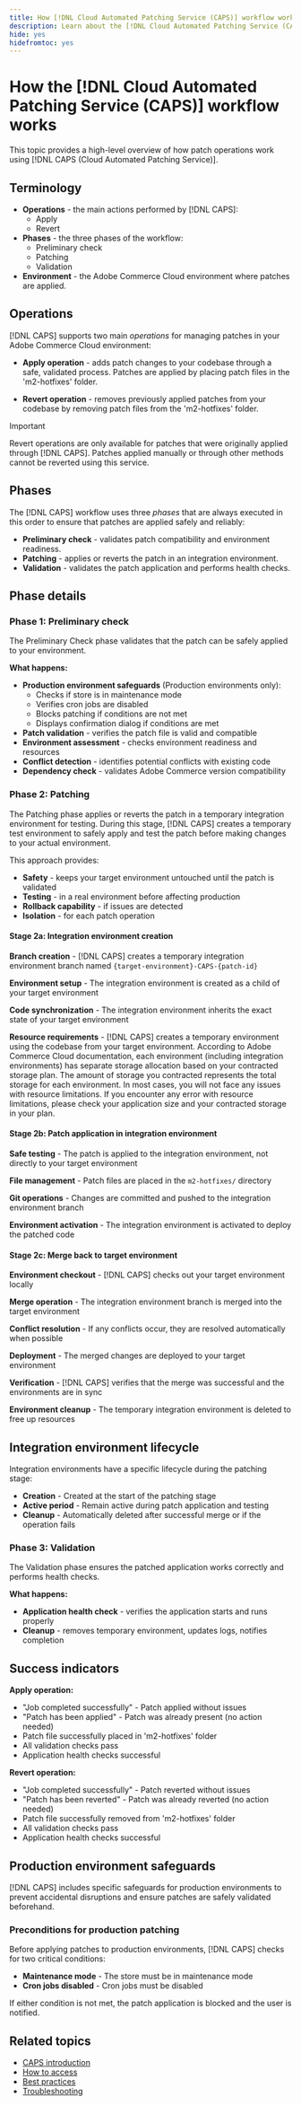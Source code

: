 ```yaml
---
title: How [!DNL Cloud Automated Patching Service (CAPS)] workflow works
description: Learn about the [!DNL Cloud Automated Patching Service (CAPS)] workflow process, including terminology, workflow phases, and operations for automated patch management.
hide: yes
hidefromtoc: yes
---
```

# How the [!DNL Cloud Automated Patching Service (CAPS)] workflow works

This topic provides a high-level overview of how patch operations work using [!DNL CAPS (Cloud Automated Patching Service)].

## Terminology

* **Operations** - the main actions performed by [!DNL CAPS]:
  * Apply
  * Revert
* **Phases** - the three phases of the workflow:
  * Preliminary check
  * Patching
  * Validation
* **Environment** - the Adobe Commerce Cloud environment where patches are applied.

## Operations

[!DNL CAPS] supports two main *operations* for managing patches in your Adobe Commerce Cloud environment:

* **Apply operation** - adds patch changes to your codebase through a safe, validated process. Patches are applied by placing patch files in the 'm2-hotfixes' folder.

* **Revert operation** - removes previously applied patches from your codebase by removing patch files from the 'm2-hotfixes' folder.

>[!IMPORTANT]
>
>Revert operations are only available for patches that were originally applied through [!DNL CAPS]. Patches applied manually or through other methods cannot be reverted using this service.

## Phases

The [!DNL CAPS] workflow uses three *phases* that are always executed in this order to ensure that patches are applied safely and reliably:

* **Preliminary check** - validates patch compatibility and environment readiness.
* **Patching** - applies or reverts the patch in an integration environment.
* **Validation** - validates the patch application and performs health checks.

## Phase details

### Phase 1: Preliminary check

The Preliminary Check phase validates that the patch can be safely applied to your environment.

**What happens:**

* **Production environment safeguards** (Production environments only):
  * Checks if store is in maintenance mode
  * Verifies cron jobs are disabled
  * Blocks patching if conditions are not met
  * Displays confirmation dialog if conditions are met
* **Patch validation** - verifies the patch file is valid and compatible
* **Environment assessment** - checks environment readiness and resources
* **Conflict detection** - identifies potential conflicts with existing code
* **Dependency check** - validates Adobe Commerce version compatibility

### Phase 2: Patching

The Patching phase applies or reverts the patch in a temporary integration environment for testing. During this stage, [!DNL CAPS] creates a temporary test environment to safely apply and test the patch before making changes to your actual environment.

This approach provides:

* **Safety** - keeps your target environment untouched until the patch is validated
* **Testing** - in a real environment before affecting production  
* **Rollback capability** - if issues are detected
* **Isolation** - for each patch operation

#### Stage 2a: Integration environment creation

**Branch creation** - [!DNL CAPS] creates a temporary integration environment branch named `{target-environment}-CAPS-{patch-id}`

**Environment setup** - The integration environment is created as a child of your target environment

**Code synchronization** - The integration environment inherits the exact state of your target environment

**Resource requirements** - [!DNL CAPS] creates a temporary environment using the codebase from your target environment. According to Adobe Commerce Cloud documentation, each environment (including integration environments) has separate storage allocation based on your contracted storage plan. The amount of storage you contracted represents the total storage for each environment. In most cases, you will not face any issues with resource limitations. If you encounter any error with resource limitations, please check your application size and your contracted storage in your plan.

#### Stage 2b: Patch application in integration environment

**Safe testing** - The patch is applied to the integration environment, not directly to your target environment

**File management** - Patch files are placed in the `m2-hotfixes/` directory

**Git operations** - Changes are committed and pushed to the integration environment branch

**Environment activation** - The integration environment is activated to deploy the patched code

#### Stage 2c: Merge back to target environment

**Environment checkout** - [!DNL CAPS] checks out your target environment locally

**Merge operation** - The integration environment branch is merged into the target environment

**Conflict resolution** - If any conflicts occur, they are resolved automatically when possible

**Deployment** - The merged changes are deployed to your target environment

**Verification** - [!DNL CAPS] verifies that the merge was successful and the environments are in sync

**Environment cleanup** - The temporary integration environment is deleted to free up resources

## Integration environment lifecycle

Integration environments have a specific lifecycle during the patching stage:

* **Creation** - Created at the start of the patching stage
* **Active period** - Remain active during patch application and testing
* **Cleanup** - Automatically deleted after successful merge or if the operation fails

### Phase 3: Validation

The Validation phase ensures the patched application works correctly and performs health checks.

**What happens:**

* **Application health check** - verifies the application starts and runs properly
* **Cleanup** - removes temporary environment, updates logs, notifies completion

## Success indicators

**Apply operation:**

* "Job completed successfully" - Patch applied without issues
* "Patch has been applied" - Patch was already present (no action needed)
* Patch file successfully placed in 'm2-hotfixes' folder
* All validation checks pass
* Application health checks successful

**Revert operation:**

* "Job completed successfully" - Patch reverted without issues
* "Patch has been reverted" - Patch was already reverted (no action needed)
* Patch file successfully removed from 'm2-hotfixes' folder
* All validation checks pass
* Application health checks successful

## Production environment safeguards

[!DNL CAPS] includes specific safeguards for production environments to prevent accidental disruptions and ensure patches are safely validated beforehand.

### Preconditions for production patching

Before applying patches to production environments, [!DNL CAPS] checks for two critical conditions:

* **Maintenance mode** - The store must be in maintenance mode
* **Cron jobs disabled** - Cron jobs must be disabled

If either condition is not met, the patch application is blocked and the user is notified.

## Related topics

* [CAPS introduction](intro.md)
* [How to access](access.md)
* [Best practices](best-practices.md)
* [Troubleshooting](troubleshooting.md)
